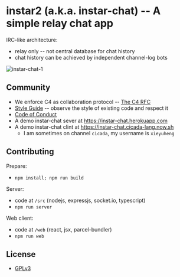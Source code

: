 # instar2 (a.k.a. instar-chat) -- A simple relay chat app

IRC-like architecture:
- relay only -- not central database for chat history
- chat history can be achieved by independent channel-log bots

![instar-chat-1](https://github.com/xieyuheng/image-link/raw/master/instar-chat/instar-chat-1.png)

## Community

- We enforce C4 as collaboration protocol -- [The C4 RFC](https://rfc.zeromq.org/spec:42/C4)
- [Style Guide](STYLE-GUIDE.md) -- observe the style of existing code and respect it
- [Code of Conduct](CODE-OF-CONDUCT.md)
- A demo instar-chat sever at https://instar-chat.herokuapp.com
- A demo instar-chat clint at https://instar-chat.cicada-lang.now.sh
  - I am sometimes on channel `cicada`, my username is `xieyuheng`

## Contributing

Prepare:
- `npm install; npm run build`

Server:
- code at `/src` (nodejs, expressjs, socket.io, typescript)
- `npm run server`

Web client:
- code at `/web` (react, jsx, parcel-bundler)
- `npm run web`

## License

- [GPLv3](LICENSE)
